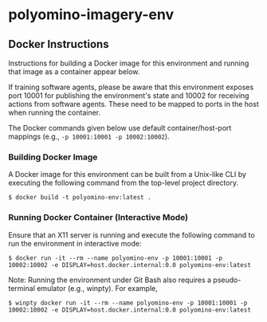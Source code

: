 # polyomino-imagery-env


## Docker Instructions
Instructions for building a Docker image for this environment and running that
image as a container appear below.

If training software agents, please be aware that this environment exposes port
10001 for publishing the environment's state and 10002 for receiving actions
from software agents. These need to be mapped to ports in the host when running
the container.

The Docker commands given below use default container/host-port mappings (e.g.,
`-p 10001:10001 -p 10002:10002`).

### Building Docker Image
A Docker image for this environment can be built from a Unix-like CLI by
executing the following command from the top-level project directory.
```
$ docker build -t polyomino-env:latest .
```
### Running Docker Container (Interactive Mode)
Ensure that an X11 server is running and execute the following command to run the environment in interactive mode:

```
$ docker run -it --rm --name polyomino-env -p 10001:10001 -p 10002:10002 -e DISPLAY=host.docker.internal:0.0 polyomino-env:latest
```

Note: Running the environment under Git Bash also requires a pseudo-terminal emulator (e.g., winpty). For example,

```
$ winpty docker run -it --rm --name polyomino-env -p 10001:10001 -p 10002:10002 -e DISPLAY=host.docker.internal:0.0 polyomino-env:latest
```
